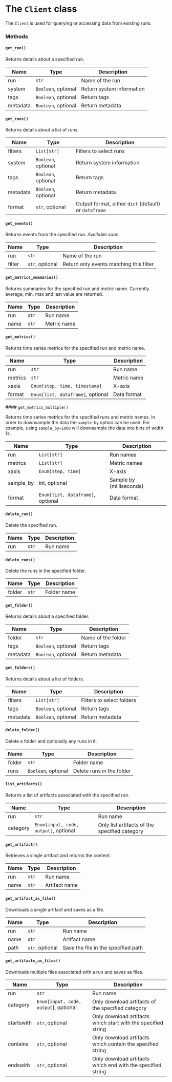 # The `Client` class

The `Client` is used for querying or accessing data from existing runs.

### Methods

#### `get_run()`

Returns details about a specified run.

| Name  | Type | Description |
| ----- | ---- | ----------- |
| run | `str` | Name of the run |
| system | `Boolean`, optional | Return system information |
| tags | `Boolean`, optional | Return tags |
| metadata | `Boolean`, optional | Return metadata |

#### `get_runs()`

Returns details about a list of runs.

| Name  | Type | Description |
| ----- | ---- | ----------- |
| filters | `List[str]` | Filters to select runs |
| system | `Boolean`, optional | Return system information |
| tags | `Boolean`, optional | Return tags |
| metadata | `Boolean`, optional | Return metadata |
| format | `str`, optional | Output format, either `dict` (default) or `dataframe` |

#### `get_events()`

Returns events from the specified run. *Available soon*.

| Name  | Type | Description |
| ----- | ---- | ----------- |
| run | `str` | Name of the run |
| filter | `str`, optional | Return only events matching this filter |

#### `get_metrics_summaries()`

Returns summaries for the specified run and metric name. Currently average, min, max and last value are returned.

| Name  | Type | Description |
| ----- | ---- | ----------- |
| run | `str` | Run name |
| name | `str` | Metric name |

#### `get_metrics()`

Returns time series metrics for the specified run and metric name.

| Name  | Type | Description |
| ----- | ---- | ----------- |
| run | `str` | Run name |
| metrics | `str` | Metric name |
| xaxis | `Enum[step, time, timestamp]` | X-axis |
| format | `Enum[list, dataframe]`, optional | Data format |

#### `get_metrics_multiple()`

Returns time series metrics for the specified runs and metric names. In order to downsample the data
the `sample_by` option can be used. For example, using `sample_by=1000` will downsample the data into
bins of width 1s.

| Name  | Type | Description |
| ----- | ---- | ----------- |
| run | `List[str]` | Run names |
| metrics | `List[str]` | Metric names |
| xaxis | `Enum[step, time]` | X-axis |
| sample_by | int, optional | Sample by (milliseconds) |
| format | `Enum[list, dataframe]`, optional | Data format |

#### `delete_run()`

Delete the specified run.

| Name  | Type | Description |
| ----- | ---- | ----------- |
| run | `str` | Run name |

#### `delete_runs()`

Delete the runs in the specified folder.

| Name  | Type | Description |
| ----- | ---- | ----------- |
| folder | `str` |  Folder name |

#### `get_folder()`

Returns details about a specified folder.

| Name  | Type | Description |
| ----- | ---- | ----------- |
| folder | `str` | Name of the folder |
| tags | `Boolean`, optional | Return tags |
| metadata | `Boolean`, optional | Return metadata |

#### `get_folders()`

Returns details about a list of folders.

| Name  | Type | Description |
| ----- | ---- | ----------- |
| filters | `List[str]` | Filters to select folders |
| tags | `Boolean`, optional | Return tags |
| metadata | `Boolean`, optional | Return metadata |

#### `delete_folder()`

Delete a folder and optionally any runs in it.

| Name  | Type | Description |
| ----- | ---- | ----------- |
| folder | `str` | Folder name |
| runs | `Boolean`, optional | Delete runs in the folder |

#### `list_artifacts()`

Returns a list of artifacts associated with the specified run.

| Name  | Type | Description |
| ----- | ---- | ----------- |
| run | `str` | Run name |
| category | `Enum[input, code, output]`, optional | Only list artifacts of the specified category |

#### `get_artifact()`

Retrieves a single artifact and returns the content.

| Name  | Type | Description |
| ----- | ---- | ----------- |
| run | `str` | Run name |
| name | `str` | Artifact name |

#### `get_artifact_as_file()`

Downloads a single artifact and saves as a file.

| Name  | Type | Description |
| ----- | ---- | ----------- |
| run | `str` | Run name |
| name | `str` | Artifact name |
| path | `str`, optional | Save the file in the specified path 

#### `get_artifacts_as_files()`

Downloads multiple files associated with a run and saves as files.

| Name  | Type | Description |
| ----- | ---- | ----------- |
| run | `str` | Run name |
| category | `Enum[input, code, output`], optional | Only download artifacts of the specified category |
| startswith | `str`, optional | Only download artifacts which start with the specified string |
| contains | `str`, optional | Only download artifacts which contain  the specified string |
| endswith | `str`, optional | Only download artifacts which end with the specified string |
